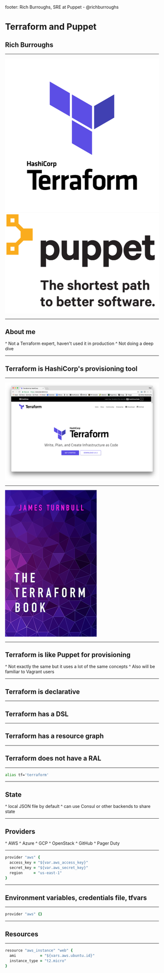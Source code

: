 footer: Rich Burroughs, SRE at Puppet - @richburroughs

# Terraform and Puppet

## Rich Burroughs

---

![280%](terraform-vertical-color.png)
![20%](puppet-logo-tagline-03.png)

---

## About me

^ Not a Terraform expert, haven't used it in production
^ Not doing a deep dive

---

## Terraform is HashiCorp's provisioning tool

---

![inline](terraformio_site.png)

---

![inline](terraform_book_cover.jpg)

---

## Terraform is like Puppet for provisioning

^ Not exactly the same but it uses a lot of the same concepts
^ Also will be familiar to Vagrant users

---

## Terraform is declarative

---

## Terraform has a DSL

---

## Terraform has a resource graph

---

## Terraform does not have a RAL

---

``` Bash
alias tf='terraform'
```

---

## State

^ local JSON file by default
^ can use Consul or other backends to share state

---

## Providers

^ AWS
^ Azure
^ GCP
^ OpenStack
^ GitHub
^ Pager Duty

---

``` Ruby
provider "aws" {
  access_key = "${var.aws_access_key}"
  secret_key = "${var.aws_secret_key}"
  region     = "us-east-1"
}
```

---

## Environment variables, credentials file, tfvars

---

``` Ruby
provider "aws" {}
```

---

## Resources

---

``` Ruby
resource "aws_instance" "web" {
  ami           = "${vars.aws.ubuntu.id}"
  instance_type = "t2.micro"
}
```
